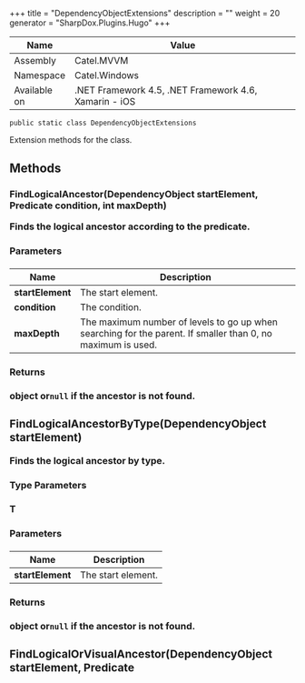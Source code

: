 

+++
title = "DependencyObjectExtensions" 
description = ""
weight = 20
generator = "SharpDox.Plugins.Hugo"
+++

Name|Value
---|---
Assembly|Catel.MVVM
Namespace|Catel.Windows
Available on|.NET Framework 4.5, .NET Framework 4.6, Xamarin - iOS

```
public static class DependencyObjectExtensions
```

Extension methods for the class.

## Methods

### FindLogicalAncestor(DependencyObject startElement, Predicate<object> condition, int maxDepth)

Finds the logical ancestor according to the predicate.

#### Parameters

Name|Description
---|---
**startElement**|The start element.
**condition**|The condition.
**maxDepth**|The maximum number of levels to go up when searching for the parent. If smaller than 0, no maximum is used.

#### Returns

object or`null` if the ancestor is not found.

### FindLogicalAncestorByType<T>(DependencyObject startElement)

Finds the logical ancestor by type.

#### Type Parameters

**T**

#### Parameters

Name|Description
---|---
**startElement**|The start element.

#### Returns

object or`null` if the ancestor is not found.

### FindLogicalOrVisualAncestor(DependencyObject startElement, Predicate<object> condition, int maxDepth)

Finds the logical or visual ancestor according to the predicate.

#### Parameters

Name|Description
---|---
**startElement**|The start element.
**condition**|The condition.
**maxDepth**|The maximum number of levels to go up when searching for the parent. If smaller than 0, no maximum is used.

#### Returns

object or`null` if the ancestor is not found.

### FindLogicalOrVisualAncestorByType<T>(DependencyObject startElement)

Finds the logical or visual ancestor by type.

#### Type Parameters

**T**

#### Parameters

Name|Description
---|---
**startElement**|The start element.

#### Returns

object or`null` if the ancestor is not found.

### FindLogicalRoot(DependencyObject startElement)

Finds the logical root.

#### Parameters

Name|Description
---|---
**startElement**|The start element.

#### Returns

object or`null` if the ancestor is not found.

### FindVisualAncestor(DependencyObject startElement, Predicate<object> condition, int maxDepth)

Finds the visual ancestor according to the predicate.

#### Parameters

Name|Description
---|---
**startElement**|The start element.
**condition**|The condition.
**maxDepth**|The maximum number of levels to go up when searching for the parent. If smaller than 0, no maximum is used.

#### Returns

object or`null` if the ancestor is not found.

### FindVisualAncestorByType<T>(DependencyObject startElement)

Finds the visual ancestor by type.

#### Type Parameters

**T**

#### Parameters

Name|Description
---|---
**startElement**|The start element.

#### Returns

object or`null` if the ancestor is not found.

### FindVisualDescendant(DependencyObject startElement, Predicate<object> condition)

Finds the visual descendant.

#### Parameters

Name|Description
---|---
**startElement**|The start element.
**condition**|The condition.

#### Returns

object or`null` if the ancestor is not found.

### FindVisualDescendantByName(DependencyObject startElement, string name)

Finds the visual descendant by name.

#### Parameters

Name|Description
---|---
**startElement**|The start element.
**name**|The name of the element to search for.

#### Returns

object or`null` if the descendant is not found.

### FindVisualDescendantByType<T>(DependencyObject startElement)

Finds the visual descendant by type.

#### Type Parameters

**T**

#### Parameters

Name|Description
---|---
**startElement**|The start element.

#### Returns

object or`null` if the descendant is not found.

### FindVisualRoot(DependencyObject startElement)

Finds the visual root.

#### Parameters

Name|Description
---|---
**startElement**|The start element.

#### Returns

object or`null` if the ancestor is not found.

### GetChildren(DependencyObject parent)

Gets the direct children from the visual tree.

#### Parameters

Name|Description
---|---
**parent**|The parent.

#### Returns

of all children.

### GetLogicalParent(DependencyObject element)

Gets the logical parent of the specified dependency object.

#### Parameters

Name|Description
---|---
**element**|The element to retrieve the parent from.

#### Returns

The parent or`null` if the parent could not be found.

#### Exceptions

Name|Description
---|---
**ArgumentNullException**|The element is`null`.

### GetVisualParent(DependencyObject element)

Gets the logical parent of the specified dependency object.

#### Parameters

Name|Description
---|---
**element**|The element to retrieve the parent from.

#### Returns

The parent or`null` if the parent could not be found.

#### Exceptions

Name|Description
---|---
**ArgumentNullException**|The element is`null`.

### IsElementWithName(DependencyObject dependencyObject, string name)

Determines whether the specified has the specified name.

#### Parameters

Name|Description
---|---
**dependencyObject**|The dependency object.
**name**|The name that the name of the should match.

#### Returns

`true` if the specified has the specified name; otherwise,`false`.

#### Exceptions

Name|Description
---|---
**ArgumentNullException**|The dependencyObject is`null`.
**ArgumentException**|The name is`null` or whitespace.

